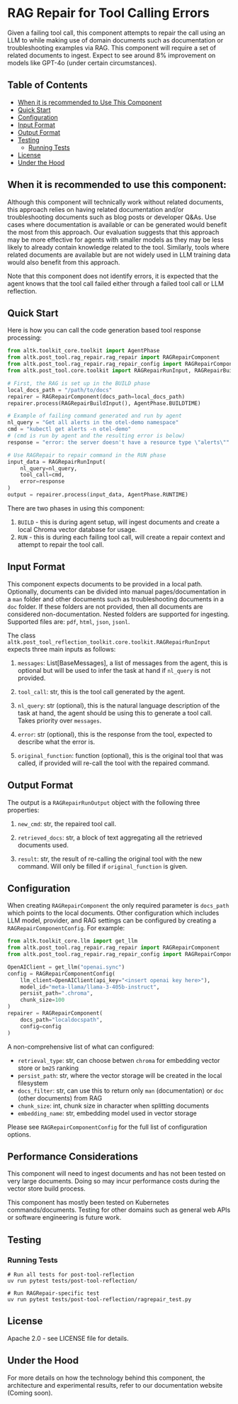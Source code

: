 # RAG Repair for Tool Calling Errors
Given a failing tool call, this component attempts to repair the call using an LLM to while making use of domain documents such as documentation or troubleshooting examples via RAG. This component will require a set of related documents to ingest. Expect to see around 8% improvement on models like GPT-4o (under certain circumstances).

## Table of Contents
- [When it is recommended to Use This Component](#when-it-is-recommended-to-use-this-component)
- [Quick Start](#quick-start)
- [Configuration](#configuration)
- [Input Format](#input-format)
- [Output Format](#output-format)
- [Testing](#testing)
  - [Running Tests](#running-tests)
- [License](#license)
- [Under the Hood](#under-the-hood)

## When it is recommended to use this component:

Although this component will technically work without related documents, this approach relies on having related documentation and/or troubleshooting documents such as blog posts or developer Q&As. Use cases where documentation is available or can be generated would benefit the most from this approach. Our evaluation suggests that this approach may be more effective for agents with smaller models as they may be less likely to already contain knowledge related to the tool. Similarly, tools where related documents are available but are not widely used in LLM training data would also benefit from this approach.

Note that this component does not identify errors, it is expected that the agent knows that the tool call failed either through a failed tool call or LLM reflection.



## Quick Start
Here is how you can call the code generation based tool response processing:

```Python
from altk.toolkit_core.toolkit import AgentPhase
from altk.post_tool.rag_repair.rag_repair import RAGRepairComponent
from altk.post_tool.rag_repair.rag_repair_config import RAGRepairComponentConfig
from altk.post_tool.core.toolkit import RAGRepairRunInput, RAGRepairBuildInput

# First, the RAG is set up in the BUILD phase
local_docs_path = "/path/to/docs"
repairer = RAGRepairComponent(docs_path=local_docs_path)
repairer.process(RAGRepairBuildInput(), AgentPhase.BUILDTIME)

# Example of failing command generated and run by agent
nl_query = "Get all alerts in the otel-demo namespace"
cmd = "kubectl get alerts -n otel-demo"
# (cmd is run by agent and the resulting error is below)
response = "error: the server doesn't have a resource type \"alerts\""

# Use RAGRepair to repair command in the RUN phase
input_data = RAGRepairRunInput(
    nl_query=nl_query,
    tool_call=cmd,
    error=response
)
output = repairer.process(input_data, AgentPhase.RUNTIME)
```

There are two phases in using this component:
1. `BUILD` - this is during agent setup, will ingest documents and create a local Chroma vector database for usage.
2. `RUN` - this is during each failing tool call, will create a repair context and attempt to repair the tool call.

## Input Format
This component expects documents to be provided in a local path. Optionally, documents can be divided into manual pages/documentation in a `man` folder and other documents such as troubleshooting documents in a `doc` folder. If these folders are not provided, then all documents are considered non-documentation. Nested folders are supported for ingesting. Supported files are: `pdf`, `html`, `json`, `jsonl`.

The class `altk.post_tool_reflection_toolkit.core.toolkit.RAGRepairRunInput` expects three main inputs as follows:

1. `messages`: List[BaseMessages], a list of messages from the agent, this is optional but will be used to infer the task at hand if `nl_query` is not provided.

1. `tool_call`: str, this is the tool call generated by the agent.

2. `nl_query`: str (optional), this is the natural language description of the task at hand, the agent should be using this to generate a tool call. Takes priority over `messages`.

3. `error`: str (optional), this is the response from the tool, expected to describe what the error is.

4. `original_function`: function (optional), this is the original tool that was called, if provided will re-call the tool with the repaired command.

## Output Format
The output is a `RAGRepairRunOutput` object with the following three properties:

1. `new_cmd`: str, the repaired tool call.

2. `retrieved_docs`: str, a block of text aggregating all the retrieved documents used.

3. `result`: str, the result of re-calling the original tool with the new command. Will only be filled if `original_function` is given.

## Configuration

When creating `RAGRepairComponent` the only required parameter is `docs_path` which points to the local documents. Other configuration which includes LLM model, provider, and RAG settings can be configured by creating a `RAGRepairComponentConfig`.
For example:

```python
from altk.toolkit_core.llm import get_llm
from altk.post_tool.rag_repair.rag_repair import RAGRepairComponent
from altk.post_tool.rag_repair.rag_repair_config import RAGRepairComponentConfig

OpenAIClient = get_llm("openai.sync")
config = RAGRepairComponentConfig(
    llm_client=OpenAIClient(api_key="<insert openai key here>"),
    model_id="meta-llama/llama-3-405b-instruct",
    persist_path=".chroma",
    chunk_size=100
)
repairer = RAGRepairComponent(
    docs_path="localdocspath",
    config=config
)
```

A non-comprehensive list of what can configured:
- `retrieval_type`: str, can choose betwen `chroma` for embedding vector store or `bm25` ranking
- `persist_path`: str, where the vector storage will be created in the local filesystem
- `docs_filter`: str, can use this to return only `man` (documentation) or `doc` (other documents) from RAG
- `chunk_size`: int, chunk size in character when splitting documents
- `embedding_name`: str, embedding model used in vector storage

Please see `RAGRepairComponentConfig` for the full list of configuration options.

## Performance Considerations

This component will need to ingest documents and has not been tested on very large documents. Doing so may incur performance costs during the vector store build process.

This component has mostly been tested on Kubernetes commands/documents. Testing for other domains such as general web APIs or software engineering is future work.

## Testing

### Running Tests
```
# Run all tests for post-tool-reflection
uv run pytest tests/post-tool-reflection/

# Run RAGRepair-specific test
uv run pytest tests/post-tool-reflection/ragrepair_test.py
```

## License
Apache 2.0 - see LICENSE file for details.

## Under the Hood
For more details on how the technology behind this component, the architecture and experimental results, refer to our documentation website (Coming soon).
